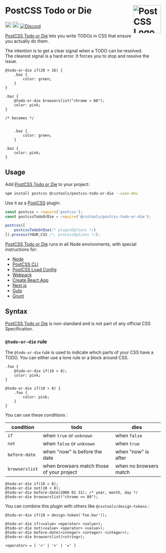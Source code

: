 # PostCSS Todo or Die [<img src="https://postcss.github.io/postcss/logo.svg" alt="PostCSS Logo" width="90" height="90" align="right">][PostCSS]

[<img alt="npm version" src="https://img.shields.io/npm/v/@csstools/postcss-todo-or-die.svg" height="20">][npm-url] [<img alt="Build Status" src="https://github.com/csstools/postcss-plugins/workflows/test/badge.svg" height="20">][cli-url] [<img alt="Discord" src="https://shields.io/badge/Discord-5865F2?logo=discord&logoColor=white">][discord]

[PostCSS Todo or Die] lets you write TODOs in CSS that ensure you actually do them.

The intention is to get a clear signal when a TODO can be resolved.<br>
The clearest signal is a hard error. It forces you to stop and resolve the issue.

```pcss
@todo-or-die if(20 > 16) {
	.baz {
		color: green;
	}
}

.baz {
	@todo-or-die browserslist("chrome < 80");
	color: pink;
}

/* becomes */


	.baz {
		color: green;
	}

.baz {
	color: pink;
}
```

## Usage

Add [PostCSS Todo or Die] to your project:

```bash
npm install postcss @csstools/postcss-todo-or-die --save-dev
```

Use it as a [PostCSS] plugin:

```js
const postcss = require('postcss');
const postcssTodoOrDie = require('@csstools/postcss-todo-or-die');

postcss([
	postcssTodoOrDie(/* pluginOptions */)
]).process(YOUR_CSS /*, processOptions */);
```

[PostCSS Todo or Die] runs in all Node environments, with special
instructions for:

- [Node](INSTALL.md#node)
- [PostCSS CLI](INSTALL.md#postcss-cli)
- [PostCSS Load Config](INSTALL.md#postcss-load-config)
- [Webpack](INSTALL.md#webpack)
- [Create React App](INSTALL.md#create-react-app)
- [Next.js](INSTALL.md#nextjs)
- [Gulp](INSTALL.md#gulp)
- [Grunt](INSTALL.md#grunt)

## Syntax

[PostCSS Todo or Die] is non-standard and is not part of any official CSS Specification.

### `@todo-or-die` rule

The `@todo-or-die` rule is used to indicate which parts of your CSS have a TODO.
You can either use a lone rule or a block around CSS.

```pcss
.foo {
	@todo-or-die if(10 > 8);
	color: pink;
}

@todo-or-die if(10 > 8) {
	.foo {
		color: pink;
	}
}
```

You can use these conditions :

| condition | todo | dies |
| --- | --- | --- |
| `if` | when `true` or `unknown` | when `false` |
| `not` | when `false` or `unknown` | when `true` |
| `before-date` | when "now" is before the date | when "now" is after |
| `browserslist` | when browsers match those of your project | when no browsers match |

```pcss
@todo-or-die if(10 > 8);
@todo-or-die not(10 < 8);
@todo-or-die before-date(2006 01 31); /* year, month, day */
@todo-or-die browserslist("chrome <= 80");
```

You can combine this plugin with others like `@csstools/design-tokens` :

```pcss
@todo-or-die if(10 > design-token('foo.bar'));
```

```
@todo-or-die if(<value> <operator> <value>);
@todo-or-die not(<value> <operator> <value>);
@todo-or-die before-date(<integer> <integer> <integer>);
@todo-or-die browserslist(<string>);

<operator> = [ '<' | '>' | '=' ]
```

[cli-url]: https://github.com/csstools/postcss-plugins/actions/workflows/test.yml?query=workflow/test

[discord]: https://discord.gg/bUadyRwkJS
[npm-url]: https://www.npmjs.com/package/@csstools/postcss-todo-or-die

[PostCSS]: https://github.com/postcss/postcss
[PostCSS Todo or Die]: https://github.com/csstools/postcss-plugins/tree/main/plugins/postcss-todo-or-die
